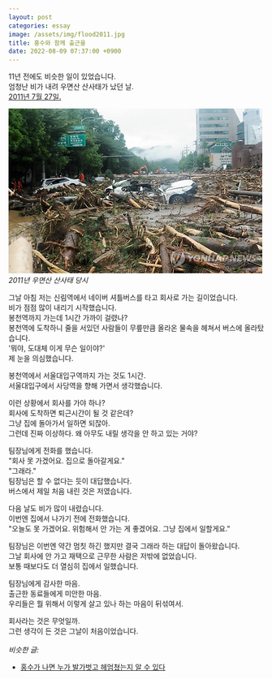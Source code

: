 ```yaml
---
layout: post
categories: essay
image: /assets/img/flood2011.jpg
title: 홍수와 함께 출근을
date: 2022-08-09 07:37:00 +0900
---
```


11년 전에도 비슷한 일이 있었습니다.  
엄청난 비가 내려 우면산 산사태가 났던 날.  
[2011년 7월 27일.](https://namu.wiki/w/2011%EB%85%84%20%EC%A4%91%EB%B6%80%EA%B6%8C%20%ED%8F%AD%EC%9A%B0%20%EC%82%AC%ED%83%9C)

![2011년 우면산 산사태](/assets/img/flood2011.jpg)  
*2011년 우면산 산사태 당시*

그날 아침 저는 신림역에서 네이버 셔틀버스를 타고 회사로 가는 길이었습니다.  
비가 점점 많이 내리기 시작했습니다.  
봉천역까지 가는데 1시간 가까이 걸렸나?  
봉천역에 도착하니 줄을 서있던 사람들이 무릎만큼 올라온 물속을 헤쳐서 버스에 올라탔습니다.  
'뭐야, 도대체 이게 무슨 일이야?'  
제 눈을 의심했습니다.

봉천역에서 서울대입구역까지 가는 것도 1시간.  
서울대입구에서 사당역을 향해 가면서 생각했습니다.

이런 상황에서 회사를 가야 하나?  
회사에 도착하면 퇴근시간이 될 것 같은데?  
그냥 집에 돌아가서 일하면 되잖아.  
그런데 진짜 이상하다. 왜 아무도 내릴 생각을 안 하고 있는 거야?

팀장님에게 전화를 했습니다.  
"회사 못 가겠어요. 집으로 돌아갈게요."  
"그래라."  
팀장님은 할 수 없다는 듯이 대답했습니다.  
버스에서 제일 처음 내린 것은 저였습니다.  

다음 날도 비가 많이 내렸습니다.  
이번엔 집에서 나가기 전에 전화했습니다.  
"오늘도 못 가겠어요. 위험해서 안 가는 게 좋겠어요. 그냥 집에서 일할게요."

팀장님은 이번엔 약간 멈칫 하긴 했지만 결국 그래라 하는 대답이 돌아왔습니다.  
그날 회사에 안 가고 재택으로 근무한 사람은 저밖에 없었습니다.  
보통 때보다도 더 열심히 집에서 일했습니다.  

팀장님에게 감사한 마음.  
출근한 동료들에게 미안한 마음.  
우리들은 뭘 위해서 이렇게 살고 있나 하는 마음이 뒤섞여서.

회사라는 것은 무엇일까.  
그런 생각이 든 것은 그날이 처음이었습니다.
<br>
<br>
*비슷한 글:*
* [홍수가 나면 누가 발가벗고 헤엄쳤는지 알 수 있다](https://brunch.co.kr/@buildingking/136)